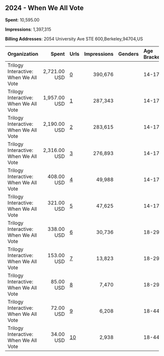 ## 2024 - When We All Vote 
**Spent**: 10,595.00

**Impressions**: 1,397,315

**Billing Addresses**: 2054 University Ave STE 600,Berkeley,94704,US

|Organization|Spent|Urls|Impressions|Genders|Age Brackets|Country Codes|
|:---|---:|:---|---:|:---|:---|:---|
|Trilogy Interactive: When We All Vote|2,721.00 USD|[0](https://www.snap.com/political-ads/asset/3484c365678ff1397164c51d9d7cd2a50190c4733aada0f000dcd911b33e0af6?mediaType=jpeg)|390,676||14-17|united states|
|Trilogy Interactive: When We All Vote|1,957.00 USD|[1](https://www.snap.com/political-ads/asset/f22cd857a2623768763a003959280c361e439240dee414cbf61a717853803a7c?mediaType=mp4)|287,343||14-17|united states|
|Trilogy Interactive: When We All Vote|2,190.00 USD|[2](https://www.snap.com/political-ads/asset/f22cd857a2623768763a003959280c361e439240dee414cbf61a717853803a7c?mediaType=mp4)|283,615||14-17|united states|
|Trilogy Interactive: When We All Vote|2,316.00 USD|[3](https://www.snap.com/political-ads/asset/3484c365678ff1397164c51d9d7cd2a50190c4733aada0f000dcd911b33e0af6?mediaType=jpeg)|276,893||14-17|united states|
|Trilogy Interactive: When We All Vote|408.00 USD|[4](https://www.snap.com/political-ads/asset/ba028ef167452292976b40f86c39e911681a083b2f430580f21ef726e6dc07c1?mediaType=jpeg)|49,988||14-17|united states|
|Trilogy Interactive: When We All Vote|321.00 USD|[5](https://www.snap.com/political-ads/asset/ba028ef167452292976b40f86c39e911681a083b2f430580f21ef726e6dc07c1?mediaType=jpeg)|47,625||14-17|united states|
|Trilogy Interactive: When We All Vote|338.00 USD|[6](https://www.snap.com/political-ads/asset/1eeb1fb763363e53a9fbe37d2c2132e27d149e7a1c5dcf2ac3985f9fb95a118f?mediaType=jpeg)|30,736||18-29|united states|
|Trilogy Interactive: When We All Vote|153.00 USD|[7](https://www.snap.com/political-ads/asset/025562f4a0054ff1d54eb8ca4fc0d8f1b701ab6907b7b193777b539bb4ac382a?mediaType=jpeg)|13,823||18-29|united states|
|Trilogy Interactive: When We All Vote|85.00 USD|[8](https://www.snap.com/political-ads/asset/105074de7461e8c2a98005e6e530d8e9986c3b4971fb32d7508b7d57993b34f3?mediaType=jpeg)|7,470||18-29|united states|
|Trilogy Interactive: When We All Vote|72.00 USD|[9](https://www.snap.com/political-ads/asset/70051ed8494b1d60e263acb580d6276f91abb64749146e476d78e2d8d24bfc7c?mediaType=jpeg)|6,208||18-44|united states|
|Trilogy Interactive: When We All Vote|34.00 USD|[10](https://www.snap.com/political-ads/asset/de462c603545fb784bceb8689ba152dbed54d2d5dc998cbc87e9ef1ec38816a6?mediaType=jpeg)|2,938||18-44|united states|
